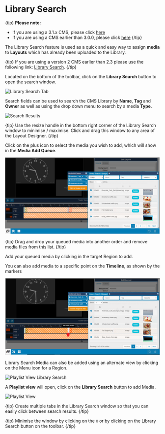 # Library Search

{tip}
**Please note:**

- If you are using a 3.1.x CMS, please click [here](layouts_library_search.html)
- If you are using a CMS earlier than 3.0.0, please click [here](layouts_library_search_2.0)
  {/tip}

The Library Search feature is used as a quick and easy way to assign **media** to **Layouts** which has already been uploaded to the Library.

{tip}
If you are using a version 2 CMS earlier than 2.3 please use the following link: [Library Search](layouts_library_search_2.0.html). 
{/tip}

Located on the bottom of the toolbar, click on the **Library Search** button to open the search window. 

![Library Search Tab](img/v2.3_layouts_library_tab.png)

Search fields can be used to search the CMS Library by **Name**, **Tag** and **Owner** as well as using the drop down menu to search by a media **Type**. 

![Search Results](img/v2.3_layouts_search_results.png)

{tip}
Use the resize handle in the bottom right corner of the Library Search window to minimise / maximise. Click and drag this window to any area of the Layout Designer.
{/tip}

Click on the plus icon to select the media you wish to add, which will show in the **Media Add Queue**.

![Media Add Queue](img/v3_layouts_library_media_queue.png)

{tip}
Drag and drop your queued media into another order and remove media files from this list.
{/tip}

Add your queued media by clicking in the target Region to add. 

You can also add media to a specific point on the **Timeline**, as shown by the markers

![Add to point on Timeline](img/v3_layouts_library_search_timeline_add_point.png)



Library Search Media can also be added using an alternate view by clicking on the Menu icon for a Region.

![Playlist View Library Search](img/v2.3_layouts_playlist_view_library_search.png)

A **Playlist view** will open, click on the **Library Search** button to add Media.

![Playlist View](img/v2.3_layouts_playlist_view.png)



{tip}
Create multiple tabs in the Library Search window so that you can easily click between search results.
{/tip}

{tip}
Minimise the window by clicking on the `X` or by clicking on the Library Search button on the toolbar.
{/tip}

